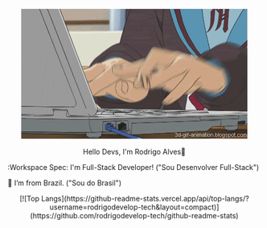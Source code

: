 <p align="center"><img src="https://github.com/rodrigodevelop-tech/rodrigodevelop-tech/blob/main/1869.gif" ></p>

<p align="center">Hello Devs, I'm Rodrigo Alves👋</p>

:Workspace Spec: I'm Full-Stack Developer! ("Sou Desenvolver Full-Stack")

:house_with_garden: I’m from Brazil. ("Sou do Brasil")

<p align="center">[![Top Langs](https://github-readme-stats.vercel.app/api/top-langs/?username=rodrigodevelop-tech&layout=compact)](https://github.com/rodrigodevelop-tech/github-readme-stats)</p>



